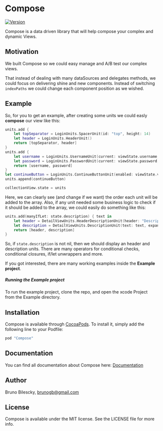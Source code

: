 # Compose
[![Version](https://img.shields.io/cocoapods/v/Compose.svg?style=flat)](http://cocoapods.org/pods/Compose)

Compose is a data driven library that will help compose your complex and dynamic Views.

## Motivation
We built Compose so we could easy manage and A/B test our complex views.

That instead of dealing with many dataSources and delegates methods, we could focus on delivering shine and new components. Instead of switching `indexPaths` we could change each component position as we wished.


## Example

So, for you to get an example, after creating some units we could easly **compose** our view like this:

```swift
units.add {
	let topSeparator = LoginUnits.SpacerUnit(id: "top", height: 14)
    let header = LoginUnits.HeaderUnit()
    return [topSeparator, header]
}
units.add {
	let username = LoginUnits.UsernameUnit(current: viewState.username, callback: updateUsername(newUsername:))
    let password = LoginUnits.PasswordUnit(current: viewState.password, callback: updatePassword(newPassword:))
    return [username, password]
}
let continueButton = LoginUnits.ContinueButtonUnit(enabled: viewState.validData, callback: doTryLogin)
units.append(continueButton)

collectionView.state = units
``` 
Here, we can clearly see (and change if we want) the order each unit will be added to the array. Also, if any unit needed some business logic to check if it should be added to the array, we could easily do something like this:

```swift
units.add(manyIfLet: state.description) { text in
	let header = DetailViewUnits.HeaderDescriptionUnit(header: "Description")
	let description = DetailViewUnits.DescriptionUnit(text: text, expanded: state.descriptionExpanded)
	return [header, description]
}
```
So, if `state.description` is not nil, then we should display an header and description units. There are many operators for conditional checks, conditional closures, if/let unwrappers and more.

If you got interested, there are many working examples inside the **Example project**.
##### Running the Example project
To run the example project, clone the repo, and open the xcode Project from the Example directory.

## Installation

Compose is available through [CocoaPods](http://cocoapods.org). To install
it, simply add the following line to your Podfile:

```ruby
pod "Compose"
```

## Documentation
You can find all documentation about Compose here: [Documentation](https://vivareal.github.io/Compose/index.html)

## Author

Bruno Bilescky, [brunogb@gmail.com](mailto:brunogb@gmail.com)

## License

Compose is available under the MIT license. See the LICENSE file for more info.
